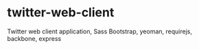 twitter-web-client
==================

Twitter web client application, Sass Bootstrap, yeoman, requirejs, backbone, express